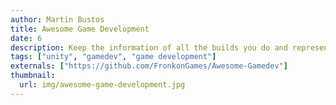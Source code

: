 ```yaml
---
author: Martin Bustos
title: Awesome Game Development
date: 6
description: Keep the information of all the builds you do and represents their data in graphs
tags: ["unity", "gamedev", "game development"]
externals: ["https://github.com/FronkonGames/Awesome-Gamedev"]
thumbnail:
  url: img/awesome-game-development.jpg
---
```


